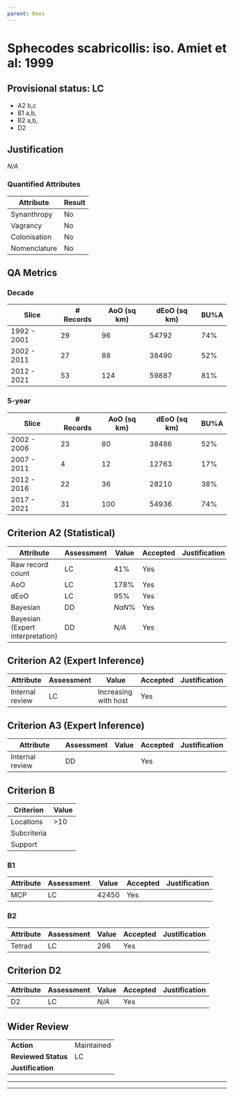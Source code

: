 ```yaml
---
parent: Bees
---
```

# Sphecodes scabricollis: iso. Amiet et al: 1999
## Provisional status: LC
- A2 b,c
- B1 a,b, 
- B2 a,b, 
- D2

## Justification
*N/A*
### Quantified Attributes
|Attribute|Result|
|---|---|
|Synanthropy|No|
|Vagrancy|No|
|Colonisation|No|
|Nomenclature|No|
## QA Metrics
### Decade
| Slice | # Records | AoO (sq km) | dEoO (sq km) |BU%A |
|---|---|---|---|---|
|1992 - 2001|29|96|54792|74%|
|2002 - 2011|27|88|38490|52%|
|2012 - 2021|53|124|59887|81%|
### 5-year
| Slice | # Records | AoO (sq km) | dEoO (sq km) |BU%A |
|---|---|---|---|---|
|2002 - 2006|23|80|38486|52%|
|2007 - 2011|4|12|12763|17%|
|2012 - 2016|22|36|28210|38%|
|2017 - 2021|31|100|54936|74%|
## Criterion A2 (Statistical)
|Attribute|Assessment|Value|Accepted|Justification
|---|---|---|---|---|
|Raw record count|LC|41%|Yes||
|AoO|LC|178%|Yes||
|dEoO|LC|95%|Yes||
|Bayesian|DD|*NaN*%|Yes||
|Bayesian (Expert interpretation)|DD|*N/A*|Yes||
## Criterion A2 (Expert Inference)
|Attribute|Assessment|Value|Accepted|Justification
|---|---|---|---|---|
|Internal review|LC|Increasing with host|Yes||
## Criterion A3 (Expert Inference)
|Attribute|Assessment|Value|Accepted|Justification
|---|---|---|---|---|
|Internal review|DD||Yes||
## Criterion B
|Criterion| Value|
|---|---|
|Locations|>10|
|Subcriteria||
|Support||
### B1
|Attribute|Assessment|Value|Accepted|Justification
|---|---|---|---|---|
|MCP|LC|42450|Yes||
### B2
|Attribute|Assessment|Value|Accepted|Justification
|---|---|---|---|---|
|Tetrad|LC|296|Yes||
## Criterion D2
|Attribute|Assessment|Value|Accepted|Justification
|---|---|---|---|---|
|D2|LC|*N/A*|Yes||
## Wider Review
|  |  |
|---|---|
|**Action**|Maintained|
|**Reviewed Status**|LC|
|**Justification**||
---
 ---
 <br><br>
 
